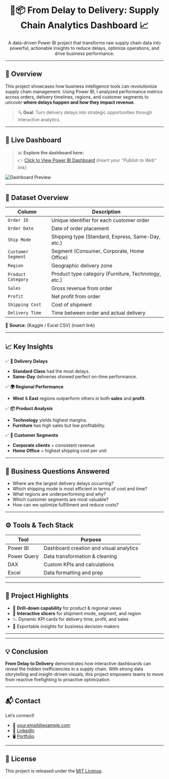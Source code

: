 <h1 align="center">🚚📦 From Delay to Delivery: Supply Chain Analytics Dashboard 📈</h1>

<p align="center">
  A data-driven Power BI project that transforms raw supply chain data into powerful, actionable insights to reduce delays, optimize operations, and drive business performance.
</p>

---

## 🧠 Overview

This project showcases how business intelligence tools can revolutionize supply chain management. Using Power BI, I analyzed performance metrics across orders, delivery timelines, regions, and customer segments to uncover **where delays happen and how they impact revenue**.

> 🔍 **Goal**: Turn delivery delays into strategic opportunities through interactive analytics.

---

## 🔗 Live Dashboard

> 📊 **Explore the dashboard here:**  
👉 [Click to View Power BI Dashboard](#) _(insert your “Publish to Web” link)_

![Dashboard Preview](images/dashboard-preview.png)

---

## 📂 Dataset Overview

| Column               | Description                                             |
|----------------------|---------------------------------------------------------|
| `Order ID`           | Unique identifier for each customer order              |
| `Order Date`         | Date of order placement                                 |
| `Ship Mode`          | Shipping type (Standard, Express, Same-Day, etc.)       |
| `Customer Segment`   | Segment (Consumer, Corporate, Home Office)              |
| `Region`             | Geographic delivery zone                                |
| `Product Category`   | Product type category (Furniture, Technology, etc.)     |
| `Sales`              | Gross revenue from order                                |
| `Profit`             | Net profit from order                                   |
| `Shipping Cost`      | Cost of shipment                                        |
| `Delivery Time`      | Time between order and actual delivery                  |

📌 **Source**: [Kaggle / Excel CSV] (insert link)

---

## 📈 Key Insights

✅ **🚚 Delivery Delays**  
- **Standard Class** had the most delays.  
- **Same-Day** deliveries showed perfect on-time performance.

✅ **🌍 Regional Performance**  
- **West** & **East** regions outperform others in both **sales** and **profit**.

✅ **📦 Product Analysis**  
- **Technology** yields highest margins.  
- **Furniture** has high sales but low profitability.

✅ **👥 Customer Segments**  
- **Corporate clients** = consistent revenue  
- **Home Office** = highest shipping cost per unit

---

## 🎯 Business Questions Answered

- Where are the largest delivery delays occurring?
- Which shipping mode is most efficient in terms of cost and time?
- What regions are underperforming and why?
- Which customer segments are most valuable?
- How can we optimize fulfillment and reduce costs?

---

## ⚙️ Tools & Tech Stack

| Tool         | Purpose                                |
|--------------|----------------------------------------|
| Power BI     | Dashboard creation and visual analytics|
| Power Query  | Data transformation & cleaning         |
| DAX          | Custom KPIs and calculations           |
| Excel        | Data formatting and prep               |

---

## 🚀 Project Highlights

- 🔁 **Drill-down capability** for product & regional views  
- 📍 **Interactive slicers** for shipment mode, segment, and region  
- 📉 Dynamic KPI cards for delivery time, profit, and sales  
- 📄 Exportable insights for business decision-makers

---

---

## 💡 Conclusion

**From Delay to Delivery** demonstrates how interactive dashboards can reveal the hidden inefficiencies in a supply chain. With strong data storytelling and insight-driven visuals, this project empowers teams to move from reactive firefighting to proactive optimization.

---

## 📬 Contact

Let’s connect!

- 📧 your.email@example.com
- 🔗 [LinkedIn](https://linkedin.com/in/yourprofile)
- 🖥️ [Portfolio](https://yourportfolio.com)

---

## 📄 License

This project is released under the [MIT License](LICENSE).
